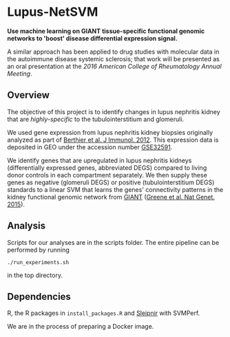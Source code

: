 # Lupus-NetSVM

**Use machine learning on GIANT tissue-specific functional genomic networks to 
'boost' disease differential expression signal.**

A similar approach has been applied to drug studies with molecular data in
the autoimmune disease systemic sclerosis; that work will be presented as an 
oral presentation at the *2016 American College of Rheumatology Annual Meeting*.

## Overview

The objective of this project is to identify changes in lupus nephritis kidney
that are *highly-specific* to the tubulointerstitium and glomeruli. 

We used gene expression from lupus nephritis kidney biopsies originally analyzed 
as part of 
[Berthier et al. J Immunol. 2012](https://www.ncbi.nlm.nih.gov/pubmed/22723521). 
This expression data is deposited in GEO under the accession number
[GSE32591](https://www.ncbi.nlm.nih.gov/geo/query/acc.cgi?acc=GSE32591).

We identify genes that are upregulated in lupus nephritis kidneys 
(differentially expressed genes, abbreviated DEGS) compared to living donor 
controls in each compartment separately. We then supply these genes as negative 
(glomeruli DEGS) or positive (tubulointerstitium DEGS) standards to a linear
SVM that learns the genes' connectivity patterns in the kidney functional 
genomic network from [GIANT](giant.princeton.edu) 
([Greene et al. Nat Genet. 2015](http://www.ncbi.nlm.nih.gov/pubmed/25915600)).

## Analysis

Scripts for our analyses are in the scripts folder. 
The entire pipeline can be performed by running
```
./run_experiments.sh
```
in the top directory.


## Dependencies

R, the R packages in `install_packages.R` and 
[Sleipnir](http://libsleipnir.bitbucket.org/index.html) with SVMPerf.

We are in the process of preparing a Docker image. 
